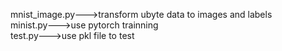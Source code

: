 mnist_image.py--->transform ubyte data to images and labels   
minist.py--->use pytorch trainning   
test.py--->use pkl file to test    